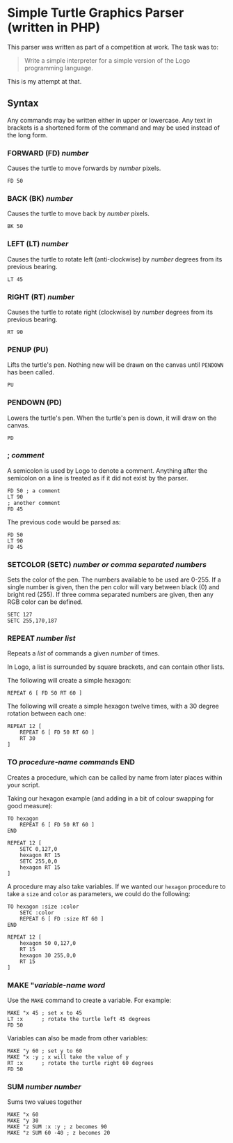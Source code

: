 # Simple Turtle Graphics Parser (written in PHP)

This parser was written as part of a competition at work.  The task was to:

> Write a simple interpreter for a simple version of the Logo programming language.

This is my attempt at that.

## Syntax

Any commands may be written either in upper or lowercase. Any text in brackets is a shortened form of the command and may be used instead of the long form.

### FORWARD (FD) _number_

Causes the turtle to move forwards by _number_ pixels.

    FD 50
    
### BACK (BK) _number_

Causes the turtle to move back by _number_ pixels.

    BK 50
    
### LEFT (LT) _number_

Causes the turtle to rotate left (anti-clockwise) by _number_ degrees from its previous bearing.

    LT 45

### RIGHT (RT) _number_

Causes the turtle to rotate right (clockwise) by _number_ degrees from its previous bearing.

    RT 90

### PENUP (PU)

Lifts the turtle's pen. Nothing new will be drawn on the canvas until `PENDOWN` has been called.

    PU
    
### PENDOWN (PD)

Lowers the turtle's pen. When the turtle's pen is down, it will draw on the canvas.

    PD

### ; _comment_

A semicolon is used by Logo to denote a comment.  Anything after the semicolon on a line is treated as if it did not exist by the parser.

    FD 50 ; a comment
    LT 90
    ; another comment
    FD 45

The previous code would be parsed as:

    FD 50
    LT 90
    FD 45

### SETCOLOR (SETC) _number or comma separated numbers_

Sets the color of the pen.  The numbers available to be used are 0-255. If a single number is given, then the pen color will vary between black (0) and bright red (255). If three comma separated numbers are given, then any RGB color can be defined.

    SETC 127
    SETC 255,170,187
    
### REPEAT _number_ _list_

Repeats a _list_ of commands a given _number_ of times.

In Logo, a list is surrounded by square brackets, and can contain other lists.

The following will create a simple hexagon:

    REPEAT 6 [ FD 50 RT 60 ]
    
The following will create a simple hexagon twelve times, with a 30 degree rotation between each one:

    REPEAT 12 [
        REPEAT 6 [ FD 50 RT 60 ]
        RT 30
    ]
    
### TO _procedure-name_ _commands_ END

Creates a procedure, which can be called by name from later places within your script.

Taking our hexagon example (and adding in a bit of colour swapping for good measure):

    TO hexagon
        REPEAT 6 [ FD 50 RT 60 ]
    END

    REPEAT 12 [ 
        SETC 0,127,0
        hexagon RT 15 
        SETC 255,0,0
        hexagon RT 15 
    ]
    
A procedure may also take variables. If we wanted our `hexagon` procedure to take a `size` and `color` as parameters, we could do the following:

    TO hexagon :size :color
        SETC :color
        REPEAT 6 [ FD :size RT 60 ]
    END

    REPEAT 12 [ 
        hexagon 50 0,127,0 
        RT 15 
        hexagon 30 255,0,0 
        RT 15 
    ]
    
### MAKE "_variable-name_ _word_

Use the `MAKE` command to create a variable. For example:

    MAKE "x 45 ; set x to 45
    LT :x      ; rotate the turtle left 45 degrees
    FD 50
    
Variables can also be made from other variables:

    MAKE "y 60 ; set y to 60
    MAKE "x :y ; x will take the value of y
    RT :x      ; rotate the turtle right 60 degrees
    FD 50

### SUM _number_ _number_

Sums two values together

    MAKE "x 60
    MAKE "y 30
    MAKE "z SUM :x :y ; z becomes 90
    MAKE "z SUM 60 -40 ; z becomes 20
